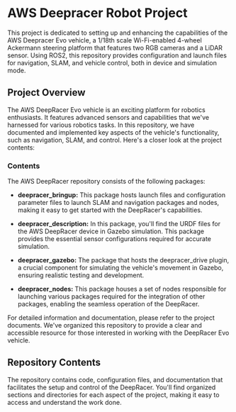 # AWS Deepracer Robot Project

This project is dedicated to setting up and enhancing the capabilities of the AWS Deepracer Evo vehicle, a 1/18th scale Wi-Fi-enabled 4-wheel Ackermann steering platform that features two RGB cameras and a LiDAR sensor. Using ROS2, this repository provides configuration and launch files for navigation, SLAM, and vehicle control, both in device and simulation mode.

## Project Overview

The AWS DeepRacer Evo vehicle is an exciting platform for robotics enthusiasts. It features advanced sensors and capabilities that we've harnessed for various robotics tasks. In this repository, we have documented and implemented key aspects of the vehicle's functionality, such as navigation, SLAM, and control. Here's a closer look at the project contents:

### Contents

The AWS DeepRacer repository consists of the following packages:

-   **deepracer_bringup:** This package hosts launch files and configuration parameter files to launch SLAM and navigation packages and nodes, making it easy to get started with the DeepRacer's capabilities.
    
-   **deepracer_description:** In this package, you'll find the URDF files for the AWS DeepRacer device in Gazebo simulation. This package provides the essential sensor configurations required for accurate simulation.
    
-   **deepracer_gazebo:** The package that hosts the deepracer_drive plugin, a crucial component for simulating the vehicle's movement in Gazebo, ensuring realistic testing and development.
    
-   **deepracer_nodes:** This package houses a set of nodes responsible for launching various packages required for the integration of other packages, enabling the seamless operation of the DeepRacer.
    

For detailed information and documentation, please refer to the project documents. We've organized this repository to provide a clear and accessible resource for those interested in working with the DeepRacer Evo vehicle.

## Repository Contents

The repository contains code, configuration files, and documentation that facilitates the setup and control of the DeepRacer. You'll find organized sections and directories for each aspect of the project, making it easy to access and understand the work done. 
